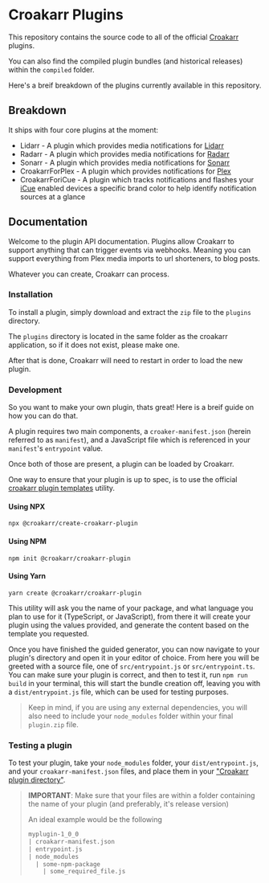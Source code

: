 # Croakarr Plugins

This repository contains the source code to all of the official [Croakarr](https://github.com/CroakarrApp/Croakarr) plugins.

You can also find the compiled plugin bundles (and historical releases) within the `compiled` folder.

Here's a breif breakdown of the plugins currently available in this repository.

## Breakdown

It ships with four core plugins at the moment:

- Lidarr - A plugin which provides media notifications for [Lidarr](https://lidarr.audio)
- Radarr - A plugin which provides media notifications for [Radarr](https://radarr.video)
- Sonarr - A plugin which provides media notifications for [Sonarr](https://sonarr.tv/)
- CroakarrForPlex - A plugin which provides notifications for [Plex](https://plex.tv)
- CroakarrForiCue - A plugin which tracks notifications and flashes your [iCue](https://www.corsair.com/uk/en/Categories/Products/CORSAIR-iCUE/c/Cor_Products_iCue_Compatibility) enabled devices a specific brand color to help identify notification sources at a glance

## Documentation

Welcome to the plugin API documentation. Plugins allow Croakarr to support anything that can trigger events via webhooks. Meaning you can support everything from Plex media imports to url shorteners, to blog posts.

Whatever you can create, Croakarr can process.

### Installation

To install a plugin, simply download and extract the `zip` file to the `plugins` directory.

The `plugins` directory is located in the same folder as the croakarr application, so if it does not exist, please make one.

After that is done, Croakarr will need to restart in order to load the new plugin.

### Development

So you want to make your own plugin, thats great! Here is a breif guide on how you can do that.

A plugin requires two main components, a `croaker-manifest.json` (herein referred to as `manifest`), and a JavaScript file which is referenced in your `manifest`'s `entrypoint` value.

Once both of those are present, a plugin can be loaded by Croakarr.

One way to ensure that your plugin is up to spec, is to use the official [croakarr plugin templates](https://www.npmjs.com/package/@croakarr/create-croakarr-plugin) utility.

#### Using NPX

```npx
npx @croakarr/create-croakarr-plugin
```

#### Using NPM

```npm
npm init @croakarr/croakarr-plugin
```

#### Using Yarn

```npm
yarn create @croakarr/croakarr-plugin
```

This utility will ask you the name of your package, and what language you plan to use for it (TypeScript, or JavaScript), from there it will create your plugin using the values provided, and generate the content based on the template you requested.

Once you have finished the guided generator, you can now navigate to your plugin's directory and open it in your editor of choice. From here you will be greeted with a source file, one of `src/entrypoint.js` or `src/entrypoint.ts`. You can make sure your plugin is correct, and then to test it, run `npm run build` in your terminal, this will start the bundle creation off, leaving you with a `dist/entrypoint.js` file, which can be used for testing purposes.

> Keep in mind, if you are using any external dependencies, you will also need to include your `node_modules` folder within your final `plugin.zip` file.

### Testing a plugin

To test your plugin, take your `node_modules` folder, your `dist/entrypoint.js`, and your `croakarr-manifest.json` files, and place them in your ["Croakarr plugin directory"](#installation).

> **IMPORTANT**: Make sure that your files are within a folder containing the name of your plugin (and preferably, it's release version)
>
> An ideal example would be the following
>
> ```txt
> myplugin-1_0_0
> | croakarr-manifest.json
> | entrypoint.js
> | node_modules
>   | some-npm-package
>     | some_required_file.js
> ```
